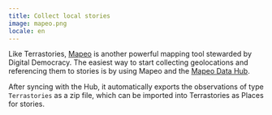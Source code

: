 ```yaml
---
title: Collect local stories
image: mapeo.png
locale: en
---
```


Like Terrastories, [Mapeo](/mapping-and-monitoring) is another powerful mapping tool stewarded by Digital Democracy. The easiest way to start collecting geolocations and referencing them to stories is by using Mapeo and the [Mapeo Data Hub](/mapping-and-monitoring#mapeo-data-hub).

After syncing with the Hub, it automatically exports the observations of type `Terrastories` as a zip file, which can be imported into Terrastories as Places for stories.

<app-button :color="true" target="_self" href="/mapping-and-monitoring#mapeo-observations-in-terrastories" text="Get started"></app-button>
